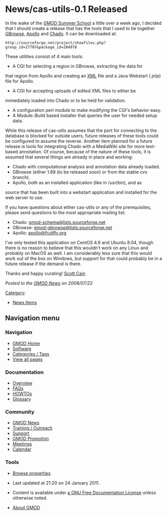 



<span id="top"></span>




# <span dir="auto">News/cas-utils-0.1 Released</span>









In the wake of the <a href="../GMOD_Summer_School" class="mw-redirect"
title="GMOD Summer School">GMOD Summer School</a> a little over a week
ago, I decided that I should create a release that has the tools that I
used to tie together [GBrowse](../GBrowse.1 "GBrowse"),
[Apollo](../Apollo.1 "Apollo") and
<a href="../Chado" class="mw-redirect" title="Chado">Chado</a>. It can
be downloaded at:

    http://sourceforge.net/project/showfiles.php?group_id=27707&package_id=284978

These utilities consist of 4 main tools:

- A CGI for selecting a region in GBrowse, extracting the data for

that region from Apollo and creating an
[XML](../Glossary#XML "Glossary") file and a Java Webstart (.jnlp) file
for Apollo.

- A CGI for accepting uploads of edited XML files to either be

immediately loaded into Chado or to be held for validation.

- A configuration perl module to make modifying the CGI's behavior easy.
- A Module::Build based installer that queries the user for needed setup
  data.

While this release of cas-utils assumes that the port for connecting to
the database is blocked for outside users, future releases of these
tools could be configured to assume the reverse. Another item planned
for a future release is tools for integrating Chado with a MediaWiki
site for more text-based annotation. Of course, because of the nature of
these tools, it is assumed that several things are already in place and
working:

- Chado with computational analysis and annotation data already loaded.
- GBrowse (either 1.69 (to be released soon) or from the stable cvs
  branch).
- Apollo, both as an installed application (like in /usr/bin), and as

source that has been built into a webstart application and installed for
the web server to use.

If you have questions about either cas-utils or any of the
prerequisites, please send questions to the most appropriate mailing
list:

- Chado:
  <a href="mailto:gmod-schema@lists.sourceforge.net" class="external text"
  rel="nofollow">gmod-schema@lists.sourceforge.net</a>
- GBrowse: <a href="mailto:gmod-gbrowse@lists.sourceforge.net"
  class="external text"
  rel="nofollow">gmod-gbrowse@lists.sourceforge.net</a>
- Apollo: <a href="mailto:apollo@fruitfly.org" class="external text"
  rel="nofollow">apollo@fruitfly.org</a>

I've only tested this application on CentOS 4.6 and Ubuntu 8.04, though
there is no reason to believe that this wouldn't work on any Linux and
probably on MacOS as well. I am considerably less sure that this would
work out of the box on Windows, but support for that could probably be
in a future release if the demand is there.

Thanks and happy curating! [Scott Cain](../User%3AScott "User%3AScott")

  



*Posted to the [GMOD News](../GMOD_News "GMOD News") on 2008/07/22*






[Category](../Special%3ACategories "Special%3ACategories"):

- [News Items](../Category%3ANews_Items "Category%3ANews Items")






## Navigation menu






### 



<a href="../Main_Page"
style="background-image: url(../../images/GMOD-cogs.png);"
title="Visit the main page"></a>


### Navigation



- <span id="n-GMOD-Home">[GMOD Home](../Main_Page)</span>
- <span id="n-Software">[Software](../GMOD_Components)</span>
- <span id="n-Categories-.2F-Tags">[Categories /
  Tags](../Categories)</span>
- <span id="n-View-all-pages">[View all
  pages](../Special:AllPages)</span>




### Documentation



- <span id="n-Overview">[Overview](../Overview)</span>
- <span id="n-FAQs">[FAQs](../Category%3AFAQ)</span>
- <span id="n-HOWTOs">[HOWTOs](../Category%3AHOWTO)</span>
- <span id="n-Glossary">[Glossary](../Glossary)</span>




### Community



- <span id="n-GMOD-News">[GMOD News](../GMOD_News)</span>
- <span id="n-Training-.2F-Outreach">[Training /
  Outreach](../Training_and_Outreach)</span>
- <span id="n-Support">[Support](../Support)</span>
- <span id="n-GMOD-Promotion">[GMOD Promotion](../GMOD_Promotion)</span>
- <span id="n-Meetings">[Meetings](../Meetings)</span>
- <span id="n-Calendar">[Calendar](../Calendar)</span>




### Tools

- <span id="t-smwbrowselink"><a href="../Special%3ABrowse/News-2Fcas-2Dutils-2D0.1_Released"
  rel="smw-browse">Browse properties</a></span>



- <span id="footer-info-lastmod">Last updated at 21:20 on 24 January
  2011.</span>
<!-- - <span id="footer-info-viewcount">6,353 page views.</span> -->
- <span id="footer-info-copyright">Content is available under
  <a href="http://www.gnu.org/licenses/fdl-1.3.html" class="external"
  rel="nofollow">a GNU Free Documentation License</a> unless otherwise
  noted.</span>

<!-- -->

- <span id="footer-places-about">[About
  GMOD](../GMOD%3AAbout "GMOD%3AAbout")</span>

<!-- -->




